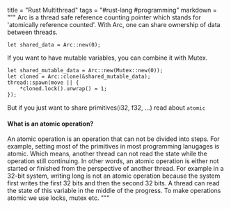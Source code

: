 title = "Rust Multithread"
tags = "#rust-lang #programming"
markdown = """
Arc is a thread safe reference counting pointer which stands for 'atomically reference counted'. With Arc, one can share ownership of data between threads.

```let shared_data = Arc::new(0);```

If you want to have mutable variables, you can combine it with Mutex.
```
let shared_mutable_data = Arc::new(Mutex::new(0));
let cloned = Arc::clone(&shared_mutable_data);
thread::spawn(move || {
    *cloned.lock().unwrap() = 1;
});
```

But if you just want to share primitives(i32, f32, ...) read about ```atomic```

#### What is an atomic operation?
An atomic operation is an operation that can not be divided into steps. For example, setting most of the primitives in most programming lanugages is atomic. Which means, another thread can not read the state while the operation still continuing. In other words, an atomic operation is either not started or finished from the perspective of another thread. For example in a 32-bit system, writing long is not an atomic operation because the system first writes the first 32 bits and then the second 32 bits. A thread can read the state of this variable in the middle of the progress. To make operations atomic we use locks, mutex etc.
"""